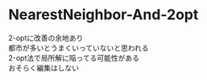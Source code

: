 # NearestNeighbor-And-2opt
2-optに改善の余地あり  
  都市が多いとうまくいっていないと思われる  
  2-opt法で局所解に陥ってる可能性がある  
  おそらく編集はしない

